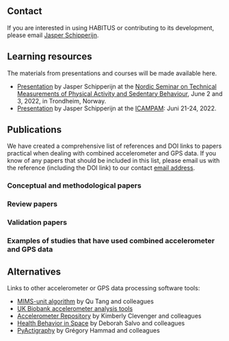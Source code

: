 ## Contact
If you are interested in using HABITUS or contributing to its development, please email [Jasper Schipperijn](mailto:habitus@sdu.dk).

## Learning resources
The materials from presentations and courses will be made available here.

- [Presentation](https://research.idi.ntnu.no/nordic-pabs-2022/presentations/10_Adding_context_to_accelerometer_data_using_GPS_devices_JS.pdf) by Jasper Schipperijn at the [Nordic Seminar on Technical Measurements of Physical Activity and Sedentary Behaviour](https://research.idi.ntnu.no/nordic-pabs-2022/), June 2 and 3, 2022, in Trondheim, Norway.
- [Presentation](https://www.sdu.dk/-/media/files/om_sdu/institutter/iob/forskningsenheder/active+living/habitus/habitus-presentation-icampan-2022.pdf) by Jasper Schipperijn at the [ICAMPAM](https://ismpb.org/icampam/): Juni 21-24, 2022.

## Publications
We have created a comprehensive list of references and DOI links to papers practical when dealing with combined accelerometer and GPS data. If you know of any papers that should be included in this list, please email us with the reference (including the DOI link) to our contact [email address](mailto:habitus@sdu.dk).

### Conceptual and methodological papers

### Review papers

### Validation papers

### Examples of studies that have used combined accelerometer and GPS data

## Alternatives
Links to other accelerometer or GPS data processing software tools:

- [MIMS-unit algorithm](https://mhealthgroup.github.io/MIMSunit/) by Qu Tang and colleagues
- [UK Biobank accelerometer analysis tools](https://biobankaccanalysis.readthedocs.io/en/latest/index.html)
- [Accelerometer Repository](https://sites.google.com/view/accelerometerrepository/home?authuser=0) by Kimberly Clevenger and colleagues
- [Health Behavior in Space](https://github.com/dsalvolab/hbspace) by Deborah Salvo and colleagues
- [PyActigraphy](https://ghammad.github.io/pyActigraphy/index.html) by Grégory Hammad and colleagues



